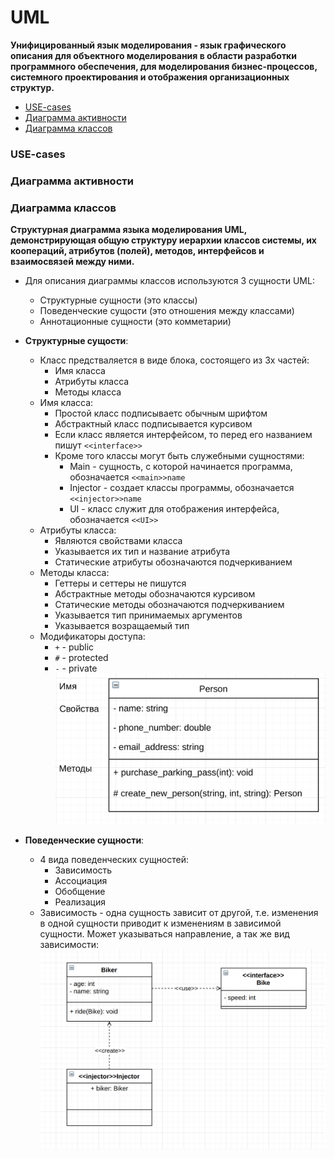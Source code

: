 # UML
**Унифицированный язык моделирования - язык графического описания для объектного моделирования в области разработки программного обеспечения, для моделирования бизнес-процессов, системного проектирования и отображения организационных структур.**
+ [USE-cases](#usecases)
+ [Диаграмма активности](#activity)
+ [Диаграмма классов](#class)

### <a name="usecases"></a> USE-cases


### <a name="activity"></a> Диаграмма активности


### <a name="class"></a> Диаграмма классов
**Структурная диаграмма языка моделирования UML, демонстрирующая общую структуру иерархии классов системы, их коопераций, атрибутов (полей), методов, интерфейсов и взаимосвязей между ними.**
+ Для описания диаграммы классов используются 3 сущности UML:
    + Структурные сущности (это классы)
    + Поведенческие сущости (это отношения между классами)
    + Аннотационные сущности (это комметарии)

+ **Структурные сущости**:
    + Класс предстваляется в виде блока, состоящего из 3х частей:
        + Имя класса
        + Атрибуты класса
        + Методы класса
    + Имя класса:
        + Простой класс подписываетс обычным шрифтом
        + Абстрактный класс подписывается курсивом
        + Если класс является интерфейсом, то перед его названием пишут `<<interface>>`
        + Кроме того классы могут быть служебными сущностями:
            + Main - сущность, с которой начинается программа, обозначается `<<main>>name`
            + Injector - создает классы программы, обозначается `<<injector>>name`
            + UI - класс служит для отображения интерфейса, обозначается `<<UI>>`
    + Атрибуты класса:
        + Являются свойствами класса
        + Указывается их тип и название атрибута
        + Статические атрибуты обозначаются подчеркиванием
    + Методы класса:
        + Геттеры и сеттеры не пишутся
        + Абстрактные методы обозначаются курсивом
        + Статические методы обозначаются подчеркиванием
        + Указывается тип принимаемых аргументов
        + Указывается возращаемый тип
    + Модификаторы доступа:
        + `+` - public
        + `#` - protected
        + `-` - private
    ![](./source/base_class.png)

+ **Поведенческие сущности**:
    + 4 вида поведенческих сущностей:
        + Зависимость
        + Ассоциация
        + Обобщение
        + Реализация
    + Зависимость - одна сущность зависит от другой, т.е. изменения в одной сущности приводит к изменениям в зависимой сущности. Может указываться направление, а так же вид зависимости:
    ![](./source/dependency.png)
